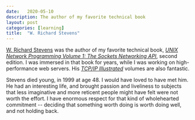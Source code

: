 ```yaml
---
date:   2020-05-10
description: The author of my favorite technical book
layout: post
categories: [learning]
title:  "W. Richard Stevens"
---
```


[W. Richard Stevens](https://en.wikipedia.org/wiki/W._Richard_Stevens) was the author of my favorite technical book, [_UNIX Network Programming Volume 1: The Sockets Networking API_](https://en.wikipedia.org/wiki/UNIX_Network_Programming), second edition. I was immersed in that book for years, while I was working on high-performance web servers. His [_TCP/IP Illustrated_](https://en.wikipedia.org/wiki/TCP/IP_Illustrated) volumes are also fantastic.

Stevens died young, in 1999 at age 48. I would have loved to have met him. He had an interesting life, and brought passion and liveliness to subjects that less imaginative and more reticent people might have felt were not worth the effort. I have enormous respect for that kind of wholehearted commitment -- deciding that something worth doing is worth doing well, and not holding back.
